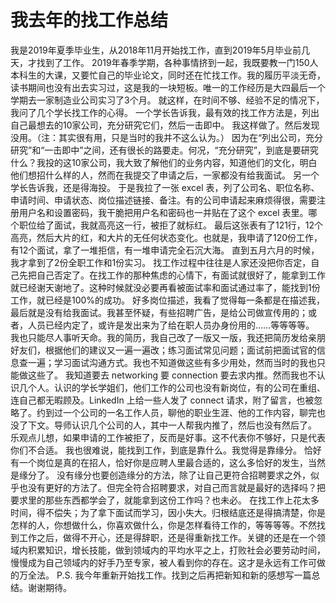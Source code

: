 # 我去年的找工作总结


我是2019年夏季毕业生，从2018年11月开始找工作，直到2019年5月毕业前几天，才找到了工作。
2019年春季学期，各种事情挤到一起，我既要教一门150人本科生的大课，又要忙自己的毕业论文，同时还在忙找工作。我的履历平淡无奇，读书期间也没有出去实习过，这是我的一块短板。唯一的工作经历是大四最后一个学期去一家制造业公司实习了3个月。
就这样，在时间不够、经验不足的情况下，我问了几个学长找工作的心得。
一个学长告诉我，最有效的找工作方法是，列出自己最想去的10家公司，充分研究它们，然后一击即中。
我这样做了。然后发现没用。（注：其实很有用，只是当时的我并不这么认为。）
因为在“列出公司，充分研究”和“一击即中”之间，还有很长的路要走。何况，“充分研究”，到底是要研究什么？我投的这10家公司，我大致了解他们的业务内容，知道他们的文化，明白他们想招什么样的人，然而在我提交了申请之后，一家都没有给我面试。
另一个学长告诉我，还是得海投。
于是我拉了一张 excel 表，列了公司名、职位名称、申请时间、申请状态、岗位描述链接、备注。有的公司申请起来麻烦得很，需要注册用户名和设置密码，我干脆把用户名和密码也一并贴在了这个 excel 表里。哪个职位给了面试，我就高亮这一行，被拒了就标红。
最后这张表有了121行，12个高亮，然后大片的红，和大片的无任何状态变化。也就是，我申请了120份工作，有12个面试，拿了一堆拒信，有一堆申请完全石沉大海。
直到五月六月的时候，我才拿到了2份全职工作和1份实习。
找工作过程中往往是人家还没把你否定，自己先把自己否定了。在找工作的那种焦虑的心情下，有面试就很好了，能拿到工作就已经谢天谢地了。这种时候就没必要再看被面试率和面试通过率了，能找到1份工作，就已经是100%的成功。
好多岗位描述，我看了觉得每一条都是在描述我，最后就是没有给我面试。我甚至怀疑，有些招聘广告，是给公司做宣传用的；或者，人员已经内定了，或许是发出来为了给在职人员办身份用的……等等等等。
我也只能尽人事听天命。我的简历，我自己改了一版又一版，我还把简历发给亲朋好友们，根据他们的建议又一遍一遍改；练习面试常见问题；面试前把面试官的信息查一遍；学习面试沟通方式。我也不知道做这些有多少用处，然而当时的我也只能做这些了。
我知道要去 networking 要 connection 要去求内推。然而我也不认识几个人。认识的学长学姐们，他们工作的公司也没有新岗位，有的公司在重组、连自己都无暇顾及。LinkedIn 上给一些人发了 connect 请求，附了留言，也被忽略了。约到过一个公司的一名工作人员，聊他的职业生涯、他的工作内容，聊完也没了下文。导师认识几个公司的人，其中一人帮我内推了，然后也没有然后了。
乐观点儿想，如果申请的工作被拒了，反而是好事。这不代表你不够好，只是代表你们不合适。
我也很难说，能找到工作，到底是靠什么。我觉得是靠缘分。
恰好有一个岗位是真的在招人，恰好你是应聘人里最合适的，这么多恰好的发生，当然是缘分了。
没有缘分也要创造缘分的方法，除了让自己更符合招聘要求之外，似乎也没有更好的方法了。但完全符合招聘要求，对自己而言就是最好的选择吗？把要求里的那些东西都学会了，就能拿到这份工作吗？也未必。
在找工作上花太多时间，得不偿失；为了拿下面试而学习，因小失大。归根结底还是得搞清楚，你是怎样的人，你想做什么，你喜欢做什么，你是怎样看待工作的，等等等等。不然找到工作之后，做得不开心，还是得辞职，还是得重新找工作。关键的还是在一个领域内积累知识，增长技能，做到领域内的平均水平之上，打败社会必要劳动时间，慢慢成为自己领域内的好手乃至专家，被人看到你的存在。这才是永远有工作可做的万全法。
P.S. 我今年重新开始找工作。找到之后再把新知和新的感想写一篇总结。谢谢期待。

